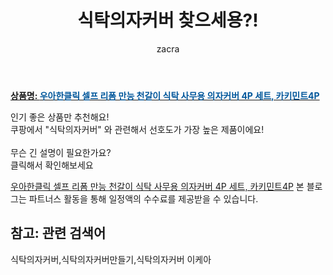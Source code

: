 ﻿---
layout: post
title:  "식탁의자커버 찾으세용?!"
author: zacra
categories: [ 아이템 ]
tags: [식탁의자커버,식탁의자커버만들기,식탁의자커버 이케아]
image: https://static.coupangcdn.com/image/vendor_inventory/ba74/96977cf85b00b6a2b52f08b9a03880831210bf1e5008b07924f0db3f5275.png 
description: "쿠팡에서 식탁의자커버 관련 키워드로 가장 고객 선호도가 높은 제품이랍니다."
rating: 4.5
---

<a href="https://link.coupang.com/re/AFFSDP?lptag=AF8407795&pageKey=1556340692&itemId=2661756199&vendorItemId=72130036448&traceid=V0-153-9197886a13b32dcb"><b>상품명: <font color='#01579B'>우아한클릭 셀프 리폼 만능 천갈이 식탁 사무용 의자커버 4P 세트, 카키민트4P</font></b></a>

인기 좋은 상품만 추천해요!<br/>
쿠팡에서 "식탁의자커버" 와 관련해서 선호도가 가장 높은 제품이에요!<br/><br/>
무슨 긴 설명이 필요한가요?  
클릭해서 확인해보세요


<a href="https://link.coupang.com/re/AFFSDP?lptag=AF8407795&pageKey=1556340692&itemId=2661756199&vendorItemId=72130036448&traceid=V0-153-9197886a13b32dcb">우아한클릭 셀프 리폼 만능 천갈이 식탁 사무용 의자커버 4P 세트, 카키민트4P</a>
본 블로그는 파트너스 활동을 통해 일정액의 수수료를 제공받을 수 있습니다.

## 참고: 관련 검색어    
식탁의자커버,식탁의자커버만들기,식탁의자커버 이케아